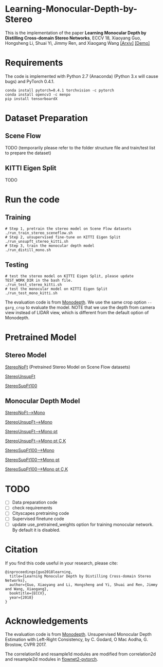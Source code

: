 # Learning-Monocular-Depth-by-Stereo

This is the implementation of the paper **Learning Monocular Depth by Distilling Cross-domain Stereo Networks**, ECCV 18, Xiaoyang Guo, Hongsheng Li, Shuai Yi, Jimmy Ren, and Xiaogang Wang
[\[Arxiv\]](https://arxiv.org/abs/1808.06586) [\[Demo\]](https://www.youtube.com/watch?v=QAcuYT7q_gY)

# Requirements
The code is implemented with Python 2.7 (Anaconda) (Python 3.x will cause bugs) and PyTorch 0.4.1.

    conda install pytorch=0.4.1 torchvision -c pytorch
    conda install opencv3 -c menpo
    pip install tensorboardX

# Dataset Preparation
## Scene Flow
TODO (temporarily please refer to the folder structure file and train/test list to prepare the dataset)

## KITTI Eigen Split
TODO

# Run the code
## Training
    # Step 1, pretrain the stereo model on Scene Flow datasets
    ./run_train_stereo_sceneflow.sh
    # Step 2, unsupervised fine-tune on KITTI Eigen Split
    ./run_unsupft_stereo_kitti.sh
    # Step 3, train the monocular depth model
    ./run_distill_mono.sh
## Testing
    # test the stereo model on KITTI Eigen Split, please update TEST_WORK_DIR in the bash file.
    ./run_test_stereo_kitti.sh
    # test the monocular model on KITTI Eigen Split
    ./run_test_mono_kitti.sh

The evaluation code is from [Monodepth](https://github.com/mrharicot/monodepth). We use the same crop option `--garg_crop` to evaluate the model. NOTE that we use the depth from camera view instead of LIDAR view, which is different from the default option of Monodepth.

# Pretrained Model

## Stereo Model
[StereoNoFt](https://drive.google.com/file/d/1QNLksZYkjiJ7qqxKU0a7kODVcGRebWDZ/view?usp=sharing) (Pretrained Stereo Model on Scene Flow datasets)

[StereoUnsupFt](https://drive.google.com/file/d/1qn20yitJ1zdftkX7XAms5IH-Y7QR4Z9X/view?usp=sharing)

[StereoSupFt100](https://drive.google.com/file/d/1J_fcFv2hXUtL3ADgyqw-GvTredHD8Rsc/view?usp=sharing)

## Monocular Depth Model
[StereoNoFt-->Mono](https://drive.google.com/file/d/1iiy5IfwjsOyN54u17Es29BOszRo_PI0r/view?usp=sharing)

[StereoUnsupFt-->Mono](https://drive.google.com/file/d/1xKVqusfcH4sBkVB8QzoZYBi43ApuxEU0/view?usp=sharing)

[StereoUnsupFt-->Mono pt](https://drive.google.com/file/d/1jCIle8xWHYNFY5pZ9ijac5wP5n8TWIxx/view?usp=sharing)

[StereoUnsupFt-->Mono pt C,K](https://drive.google.com/file/d/1Jxb0A3FaNZJQPFR5p8HIqpAS3pvIBZFL/view?usp=sharing)

[StereoSupFt100-->Mono](https://drive.google.com/file/d/1xmdRL4CnXtsiPlfvHfTY-XWQ1OdI_egf/view?usp=sharing)

[StereoSupFt100-->Mono pt](https://drive.google.com/file/d/1mvpVPr4_mZMrsaKWm7QSYJjbjzkJCVMm/view?usp=sharing)

[StereoSupFt100-->Mono pt C,K](https://drive.google.com/file/d/1urxvXzcSC2gyNxi5MtJxLffazeFXzCwg/view?usp=sharing)


# TODO
- [ ] Data preparation code
- [ ] check requirements
- [ ] Cityscapes pretraining code
- [ ] Supervised finetune code
- [ ] update use_pretrained_weights option for training monocular network. By default it is disabled.

# Citation
If you find this code useful in your research, please cite:

```
@inproceedings{guo2018learning,
  title={Learning Monocular Depth by Distilling Cross-domain Stereo Networks},
  author={Guo, Xiaoyang and Li, Hongsheng and Yi, Shuai and Ren, Jimmy and Wang, Xiaogang},
  booktitle={ECCV},
  year={2018}
}
```

# Acknowledgements
The evaluation code is from [Monodepth](https://github.com/mrharicot/monodepth). Unsupervised Monocular Depth Estimation with Left-Right Consistency, by C. Godard, O Mac Aodha, G. Brostow, CVPR 2017.

The correlation1d and resample1d modules are modified from correlation2d and resample2d modules in [flownet2-pytorch](https://github.com/NVIDIA/flownet2-pytorch).

